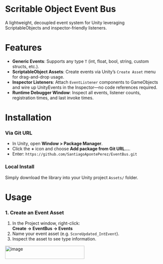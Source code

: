 # Scritable Object Event Bus

A lightweight, decoupled event system for Unity leveraging ScriptableObjects and inspector-friendly listeners.

# Features
- **Generic Events**: Supports any type `T` (int, float, bool, string, custom structs, etc.).
- **ScriptableObject Assets**: Create events via Unity’s `Create Asset` menu for drag-and-drop usage.
- **Inspector Listeners**: Attach `EventListener` components to GameObjects and wire up UnityEvents in the Inspector—no code references required.
- **Runtime Debugger Window**: Inspect all events, listener counts, registration times, and last invoke times.

# Installation

### Via Git URL

   - In Unity, open **Window > Package Manager**.
   - Click the **+** icon and choose **Add package from Git URL...**.
   - Enter: `https://github.com/SantiagoApontePerez/EventBus.git`

### Local Install

Simply download the library into your Unity project `Assets/` folder.

# Usage

### 1. Create an Event Asset
1. In the Project window, right-click:  
   **Create → EventBus → Events**  
2. Name your event asset (e.g. `ScoreUpdated_IntEvent`).  
3. Inspect the asset to see type information.

<img width="259" height="43" alt="image" src="https://github.com/user-attachments/assets/905ea447-e98f-4ce5-b3d2-3a0b21c40e1b" />
